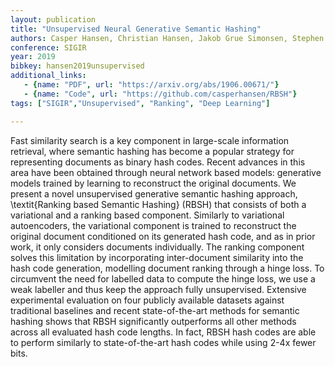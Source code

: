 ```yaml
---
layout: publication
title: "Unsupervised Neural Generative Semantic Hashing"
authors: Casper Hansen, Christian Hansen, Jakob Grue Simonsen, Stephen Alstrup, Christina Lioma
conference: SIGIR
year: 2019
bibkey: hansen2019unsupervised
additional_links:
   - {name: "PDF", url: "https://arxiv.org/abs/1906.00671/"}
   - {name: "Code", url: "https://github.com/casperhansen/RBSH"}
tags: ["SIGIR","Unsupervised", "Ranking", "Deep Learning"]

---
```

Fast similarity search is a key component in large-scale information retrieval, where semantic hashing has become a popular strategy for representing documents as binary hash codes. Recent advances in this area have been obtained through neural network based models: generative models trained by learning to reconstruct the original documents. We present a novel unsupervised generative semantic hashing approach, \textit{Ranking based Semantic Hashing} (RBSH) that consists of both a variational and a ranking based component. Similarly to variational autoencoders, the variational component is trained to reconstruct the original document conditioned on its generated hash code, and as in prior work, it only considers documents individually. The ranking component solves this limitation by incorporating inter-document similarity into the hash code generation, modelling document ranking through a hinge loss. To circumvent the need for labelled data to compute the hinge loss, we use a weak labeller and thus keep the approach fully unsupervised.
Extensive experimental evaluation on four publicly available datasets against traditional baselines and recent state-of-the-art methods for semantic hashing shows that RBSH significantly outperforms all other methods across all evaluated hash code lengths. In fact, RBSH hash codes are able to perform similarly to state-of-the-art hash codes while using 2-4x fewer bits.
